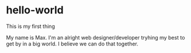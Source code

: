 # hello-world
This is my first thing

My name is Max. 
I'm an alright web designer/developer tryhing my best to get by in a big world. I believe we can do that together.
